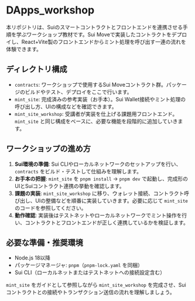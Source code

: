 # DApps_workshop

本リポジトリは、Suiのスマートコントラクトとフロントエンドを連携させる手順を学ぶワークショップ教材です。Sui Moveで実装したコントラクトをデプロイし、React+Vite製のフロントエンドからミント処理を呼び出す一連の流れを体験できます。

## ディレクトリ構成
- `contracts`: ワークショップで使用するSui Moveコントラクト群。パッケージのビルドやテスト、デプロイをここで行います。
- `mint_site`: 完成済みの参考実装（お手本）。Sui Wallet接続やミント処理の呼び出し方、UIの構成などを確認できます。
- `mint_site_workshop`: 受講者が実装を仕上げる課題用フロントエンド。`mint_site` と同じ構成をベースに、必要な機能を段階的に追加していきます。

## ワークショップの進め方
1. **Sui環境の準備**: Sui CLIやローカルネットワークのセットアップを行い、`contracts` をビルド・テストして仕組みを理解します。
2. **お手本の把握**: `mint_site` を `pnpm install` → `pnpm dev` で起動し、完成形のUIとSuiコントラクト連携の挙動を確認します。
3. **課題の実装**: `mint_site_workshop` に移り、ウォレット接続、コントラクト呼び出し、UIの整備などを順番に実装していきます。必要に応じて `mint_site` のコードを参照してください。
4. **動作確認**: 実装後はテストネットやローカルネットワークでミント操作を行い、コントラクトとフロントエンドが正しく連携しているかを検証します。

## 必要な準備・推奨環境
- Node.js 18以降
- パッケージマネージャ: `pnpm`（`pnpm-lock.yaml` を同梱）
- Sui CLI（ローカルネットまたはテストネットへの接続設定含む）

`mint_site` をガイドとして参照しながら `mint_site_workshop` を完成させ、Suiコントラクトとの接続やトランザクション送信の流れを理解しましょう。

